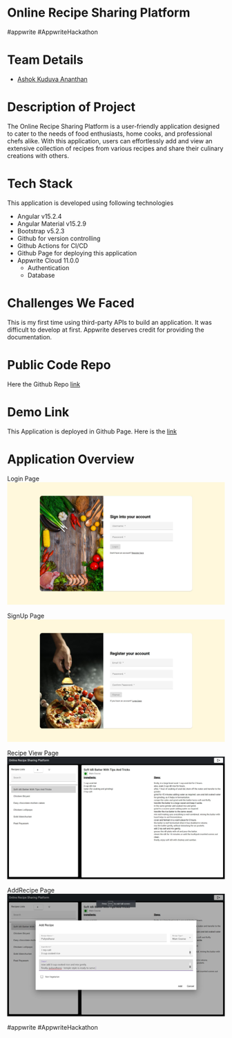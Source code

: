 # Online Recipe Sharing Platform 
#appwrite #AppwriteHackathon

# Team Details
- [Ashok Kuduva Ananthan](https://github.com/kaashok)

# Description of Project

The Online Recipe Sharing Platform is a user-friendly application designed to cater to the needs of food enthusiasts, home cooks, and professional chefs alike. With this application, users can effortlessly add and view an extensive collection of recipes from various recipes and share their culinary creations with others.

# Tech Stack

This application is developed using following technologies
- Angular v15.2.4
- Angular Material v15.2.9
- Bootstrap v5.2.3
- Github for version controlling
- Github Actions for CI/CD 
- Github Page for deploying this application
- Appwrite Cloud 11.0.0
    - Authentication
    - Database

# Challenges We Faced 

This is my first time using third-party APIs to build an application. It was difficult to develop at first. Appwrite deserves credit for providing the documentation. 

# Public Code Repo

Here the Github Repo [link](https://github.com/kaashok/appwrite-recipe-sharing-platform)

# Demo Link

This Application is deployed in Github Page. Here is the [link](https://kaashok.github.io/appwrite-recipe-sharing-platform/)

# Application Overview

Login Page
![Login Page](Resources\login.JPG?raw=true "Login Page")

SignUp Page
![Login Page](Resources\signup.JPG?raw=true "SignUp Page")

Recipe View Page
![Login Page](Resources\landingpage.JPG?raw=true "Recipe View Page")

AddRecipe Page
![Login Page](Resources\AddRecipe.JPG?raw=true "AddRecipe Page")

#appwrite #AppwriteHackathon


  
